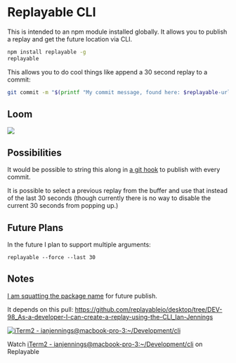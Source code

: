 # Replayable CLI

This is intended to an npm module installed globally. It allows you to publish a replay and get the future location via CLI.

```sh
npm install replayable -g
replayable
```

This allows you to do cool things like append a 30 second replay to a commit:

```sh
git commit -m "$(printf "My commit message, found here: $replayable-url" ; replayable)"
```

## Loom

<a href="https://www.loom.com/share/1d033f698d844d958255a907b31be47b">
  <img style="max-width:300px;" src="https://cdn.loom.com/sessions/thumbnails/1d033f698d844d958255a907b31be47b-with-play.gif">
</a>

## Possibilities

It would be possible to string this along in [a git hook](https://git-scm.com/book/en/v2/Customizing-Git-Git-Hooks) to publish with every commit.

It is possible to select a previous replay from the buffer and use that instead of the last 30 seconds (though currently there is no way to disable the current 30 seconds from popping up.)

## Future Plans

In the future I plan to support multiple arguments:

```
replayable --force --last 30
```

## Notes

[I am squatting the package name](https://www.npmjs.com/package/replayable) for future publish.

It depends on this pull:
https://github.com/replayableio/desktop/tree/DEV-98_As-a-developer-I-can-create-a-replay-using-the-CLI_Ian-Jennings

[![iTerm2 - ianjennings@macbook-pro-3:~/Development/cli](https://replayable-dev-ian-mac-m1-16.ngrok.io/replay/62141339205b46dbd91f6e21/gif?share=EaqPOFwYj2aRpKR9BTmxJA)](http://localhost:3001/replay/62141339205b46dbd91f6e21/?share=EaqPOFwYj2aRpKR9BTmxJA)

Watch [iTerm2 - ianjennings@macbook-pro-3:~/Development/cli](http://localhost:3001/replay/62141339205b46dbd91f6e21/?share=EaqPOFwYj2aRpKR9BTmxJA) on Replayable
